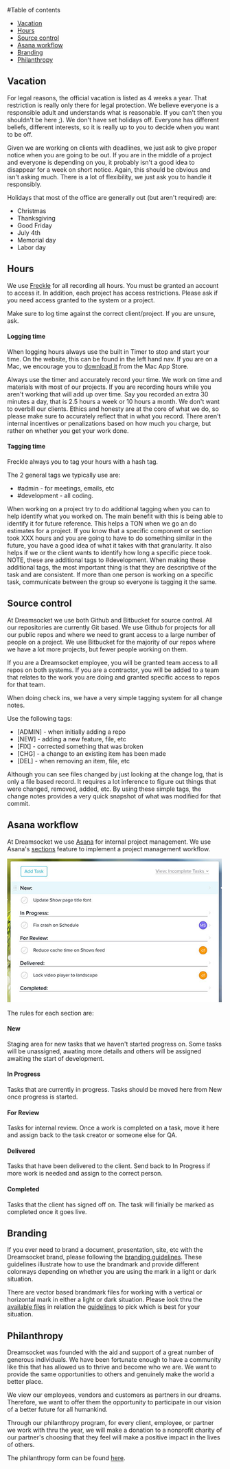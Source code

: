 #Table of contents
* [Vacation](#vacation)
* [Hours](#hours)
* [Source control](#sourcecontrol)
* [Asana workflow](#asanaworkflow)
* [Branding](#branding)
* [Philanthropy](#philanthropy)

## <a name="vacation">Vacation</a>
For legal reasons, the official vacation is listed as 4 weeks a year. That restriction is really only there for legal protection. We believe everyone is a responsible adult and understands what is reasonable. If you can't then you shouldn't be here ;).  We don't have set holidays off. Everyone has different beliefs, different interests, so it is really up to you to decide when you want to be off.

Given we are working on clients with deadlines, we just ask to give proper notice when you are going to be out. If you are in the middle of a project and everyone is depending on you, it probably isn't a good idea to disappear for a week on short notice. Again, this should be obvious and isn't asking much. There is a lot of flexibility, we just ask you to handle it responsibly.

Holidays that most of the office are generally out (but aren't required) are:

* Christmas
* Thanksgiving
* Good Friday
* July 4th
* Memorial day
* Labor day


## <a name="hours">Hours</a>
We use [Freckle](http://dreamsocket.letsfreckle.com) for all recording all hours. You must be granted an account to access it. In addition, each project has access restrictions. Please ask if you need access granted to the system or a project. 

Make sure to log time against the correct client/project. If you are unsure, ask. 

#### Logging time

When logging hours always use the built in Timer to stop and start your time. On the website, this can be found in the left hand nav. If you are on a Mac, we encourage you to [download it](https://itunes.apple.com/us/app/freckle/id879917538?mt=12&ign-mpt=uo%3D4) from the Mac App Store.

Always use the timer and accurately record your time. We work on time and materials with most of our projects. If you are recording hours while you aren't working that will add up over time. Say you recorded an extra 30 minutes a day, that is 2.5 hours a week or 10 hours a month. We don't want to overbill our clients. Ethics and honesty are at the core of what we do, so please make sure to accurately reflect that in what you record. There aren't internal incentives or penalizations based on how much you charge, but rather on whether you get your work done.  

#### Tagging time

Freckle always you to tag your hours with a hash tag. 

The 2 general tags we typically use are: 

* \#admin - for meetings, emails, etc 
* \#development - all coding. 

When working on a project try to do additional tagging when you can to help identify what you worked on. The main benefit with this is being able to identify it for future reference. This helps a TON when we go an do estimates for a project. If you know that a specific component or section took XXX hours and you are going to have to do something similar in the future, you have a good idea of what it takes with that granularity. It also helps if we or the client wants to identify how long a specific piece took. NOTE, these are additional tags to #development. When making these additional tags, the most important thing is that they are descriptive of the task and are consistent. If more than one person is working on a specific task, communicate between the group so everyone is tagging it the same.


## <a name="sourcecontrol">Source control</a>
At Dreamsocket we use both Github and Bitbucket for source control. All our repositories are currently Git based. We use Github for projects for all our public repos and where we need to grant access to a large number of people on a project. We use Bitbucket for the majority of our repos where we have a lot more projects, but fewer people working on them.

If you are a Dreamsocket employee, you will be granted team access to all repos on both systems. If you are a contractor, you will be added to a team that relates to the work you are doing and granted specific access to repos for that team.

When doing check ins, we have a very simple tagging system for all change notes.

Use the following tags:

* [ADMIN] - when initially adding a repo
* [NEW] - adding a new feature, file, etc
* [FIX] - corrected something that was broken
* [CHG] - a change to an existing item has been made
* [DEL] - when removing an item, file, etc

Although you can see files changed by just looking at the change log, that is only a file based record. It requires a lot inference to figure out things that were changed, removed, added, etc. By using these simple tags, the change notes provides a very quick snapshot of what was modified for that commit.

## <a name="asanaworkflow">Asana workflow</a>
At Dreamsocket we use [Asana](http://asana.com) for internal project management. We use Asana's [sections](https://asana.com/guide/help/projects/sections) feature to implement a project management workflow.

![](../assets/asana_flow.jpg)

The rules for each section are:

#### New
Staging area for new tasks that we haven't started progress on. Some tasks will be unassigned, awating more details and others will be assigned awaiting the start of development.

#### In Progress
Tasks that are currently in progress. Tasks should be moved here from New once progress is started. 

#### For Review
Tasks for internal review. Once a work is completed on a task, move it here and assign back to the task creator or someone else for QA.

#### Delivered
Tasks that have been delivered to the client. Send back to In Progress if more work is needed and assign to the correct person.

#### Completed
Tasks that the client has signed off on. The task will finially be marked as completed once it goes live.

## <a name="branding">Branding</a>
If you ever need to brand a document, presentation, site, etc with the Dreamsocket brand, please following the [branding guidelines](branding/ds.brandmark.guidelines.pdf). These guidelines illustrate how to use the brandmark and provide different colorways depending on whether you are using the mark in a light or dark situation.

There are vector based brandmark files for working with a vertical or horizontal mark in either a light or dark situation. Please look thru the [available files](branding/brandmark) in relation the [guidelines](branding/ds.brandmark.guidelines.pdf) to pick which is best for your situation.


## <a name="philanthropy">Philanthropy</a>
Dreamsocket was founded with the aid and support of a great number of generous individuals. We have been fortunate enough to have a community like this that has allowed us to thrive and become who we are. We want to provide the same opportunities to others and genuinely make the world a better place. 

We view our employees, vendors and customers as partners in our dreams. Therefore, we want to offer them the opportunity to participate in our vision of a better future for all humankind.

Through our philanthropy program, for every client, employee, or partner we work with thru the year, we will make a donation to a nonprofit charity of our partner's choosing that they feel will make a positive impact in the lives of others. 

The philanthropy form can be found [here](philanthropy/dreamsocket_philanthropy.pdf).

